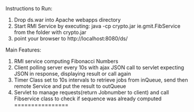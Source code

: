 Instructions to Run:

1. Drop ds.war into Apache webapps directory
2. Start RMI Service by executing: java -cp crypto.jar ie.gmit.FibService from the folder with crypto.jar
3. point your browser to http://localhost:8080/ds/



Main Features:

1. RMI service computing Fibonacci Numbers
2. Client polling server every 10s with ajax JSON  call to servlet expecting JSON in response, displaying result or call again 
3. Timer Class set to 10s intervals to retrieve jobs from inQueue, send then remote Service and put the result to outQueue
4. Servlet to manage requests(return Jobnumber to client) and call Fibservice class to check if sequence was already computed
================
